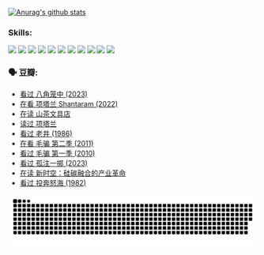 
[![Anurag's github stats](https://github-readme-stats.vercel.app/api?username=w940853815)](https://github.com/anuraghazra/github-readme-stats)

### Skills:

<code><img height="32" src="https://cdn.jsdelivr.net/npm/simple-icons@v5/icons/python.svg"></code>
<code><img height="32" src="https://cdn.jsdelivr.net/npm/simple-icons@v5/icons/javascript.svg"></code>
<code><img height="32" src="https://cdn.jsdelivr.net/npm/simple-icons@v5/icons/django.svg"></code>
<code><img height="32" src="https://cdn.jsdelivr.net/npm/simple-icons@v5/icons/flask.svg"></code>
<code><img height="32" src="https://cdn.jsdelivr.net/npm/simple-icons@v5/icons/vuetify.svg"></code>
<code><img height="32" src="https://cdn.jsdelivr.net/npm/simple-icons@v5/icons/git.svg"></code>
<code><img height="32" src="https://cdn.jsdelivr.net/npm/simple-icons@v5/icons/docker.svg"></code>
<code><img height="32" src="https://cdn.jsdelivr.net/npm/simple-icons@v5/icons/postgresql.svg"></code>
<code><img height="32" src="https://cdn.jsdelivr.net/npm/simple-icons@v5/icons/elasticsearch.svg"></code>
<code><img height="32" src="https://cdn.jsdelivr.net/npm/simple-icons@v5/icons/macos.svg"></code>
<code><img height="32" src="https://cdn.jsdelivr.net/npm/simple-icons@v5/icons/linux.svg"></code>

### 🗣 豆瓣:

<!-- DOUBAN-ACTIVITIES:START -->
- [看过 八角笼中‎ (2023)](https://www.douban.com/people/136069238/status/4367541707/?_i=94635852)
- [在看 项塔兰 Shantaram‎ (2022)](https://www.douban.com/people/136069238/status/4365497032/?_i=94635852)
- [在读 山茶文具店](https://www.douban.com/people/136069238/status/4364620725/?_i=94635852)
- [读过 项塔兰](https://www.douban.com/people/136069238/status/4364620288/?_i=94635852)
- [看过 老井‎ (1986)](https://www.douban.com/people/136069238/status/4362366672/?_i=94635852)
- [在看 毛骗 第二季‎ (2011)](https://www.douban.com/people/136069238/status/4355752869/?_i=94635852)
- [看过 毛骗 第一季‎ (2010)](https://www.douban.com/people/136069238/status/4355752667/?_i=94635852)
- [看过 孤注一掷‎ (2023)](https://www.douban.com/people/136069238/status/4354774568/?_i=94635852)
- [在读 新时空：硅碳融合的产业革命](https://www.douban.com/people/136069238/status/4348545149/?_i=94635852)
- [看过 投奔怒海‎ (1982)](https://www.douban.com/people/136069238/status/4336696255/?_i=94635852)
<!-- DOUBAN-ACTIVITIES:END -->


![Snake animation](https://raw.githubusercontent.com/w940853815/w940853815/output/github-contribution-grid-snake.svg)

<!--
**w940853815/w940853815** is a ✨ _special_ ✨ repository because its `README.md` (this file) appears on your GitHub profile.

Here are some ideas to get you started:

- 🔭 I’m currently working on ...
- 🌱 I’m currently learning ...
- 👯 I’m looking to collaborate on ...
- 🤔 I’m looking for help with ...
- 💬 Ask me about ...
- 📫 How to reach me: ...
- 😄 Pronouns: ...
- ⚡ Fun fact: ...
-->
